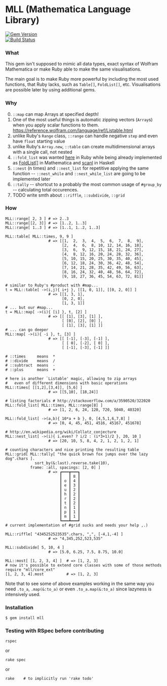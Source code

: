 # MLL (Mathematica Language Library)

[![Gem Version](https://badge.fury.io/rb/mll.svg)](http://badge.fury.io/rb/mll)  
[![Build Status](https://travis-ci.org/Nakilon/mll.svg)](https://travis-ci.org/Nakilon/mll)

### What

This gem isn't supposed to mimic all data types, exact syntax of Wolfram Mathematica or make Ruby able to make the same visualisations.

The main goal is to make Ruby more powerful by including the most used functions, that Ruby lacks, such as `Table[]`, `FoldList[]`, etc. Visualisations are possible later by using additional gems.

### Why

0. `::map` can map Arrays at specified depth!
1. One of the most useful things is automatic zipping vectors (`Array`s) when you apply scalar functions to them. https://reference.wolfram.com/language/ref/Listable.html
2. unlike Ruby's `Range` class, `::range` can handle negative `step` and even have `float` starting value
3. unlike Ruby's `Array.new`, `::table` can create multidimensional arrays with a single call, not nested
4. `::fold_list` was wanted [here](http://stackoverflow.com/q/1475808/322020) in Ruby while being already implemented as [FoldList[]](http://reference.wolfram.com/language/ref/FoldList.html) in Mathematica and [scanl](http://hackage.haskell.org/package/base-4.8.0.0/docs/Prelude.html#v:scanl) in Haskell
5. `::nest` (n times) and `::nest_list` for repetitive applying the same function -- `::nest_while` and `::nest_while_list` are going to be implemented later
6. `::tally` -- shortcut to a probably the most common usage of `#group_by` -- calculating total occurences.
7. TODO write smth about `::riffle`, `::subdivide`, `::grid`

### How

    MLL::range[ 2, 3 ] # => 2..3
    MLL::range[[2, 3]] # => [1..2, 1..3]
    MLL::range[ 1..3 ] # => [1..1, 1..2, 1..3]

    MLL::table[ MLL::times, 9, 9 ]
                       # => [[1,  2,  3,  4,  5,  6,  7,  8,  9],
                             [2,  4,  6,  8, 10, 12, 14, 16, 18],
                             [3,  6,  9, 12, 15, 18, 21, 24, 27],
                             [4,  8, 12, 16, 20, 24, 28, 32, 36],
                             [5, 10, 15, 20, 25, 30, 35, 40, 45],
                             [6, 12, 18, 24, 30, 36, 42, 48, 54],
                             [7, 14, 21, 28, 35, 42, 49, 56, 63],
                             [8, 16, 24, 32, 40, 48, 56, 64, 72],
                             [9, 18, 27, 36, 45, 54, 63, 72, 81]]

    # similar to Ruby's #product with #map...
    t = MLL::table[ ->(i,j){ i+j }, [[1, 0, 1]], [[0, 2, 0]] ]
                       # => [[1, 3, 1],
                             [0, 2, 0],
                             [1, 3, 1]]
    # ... but our #map...
    t = MLL::map[ ->(i){ [i] }, t, [2] ]
                       # => [[ [1], [3], [1] ],
                             [ [0], [2], [0] ],
                             [ [1], [3], [1] ]]
    # ... can go deeper
    MLL::map[ ->(i){ -i }, t, [3] ]
                       # => [[ [-1], [-3], [-1] ],
                             [ [ 0], [-2], [ 0] ],
                             [ [-1], [-3], [-1] ]]

    # ::times     means  *
    # ::divide    means  /
    # ::subtract  means  -
    # ::plus      means  +

    # here is another `Listable' magic, allowing to zip arrays
    #   even of different dimensions with basic operations
    MLL::times[ [[1,2],[3,4]], [5,6] ]
                       # => [[5,10], [18,24]]

    # listing factorials # http://stackoverflow.com/a/3590520/322020
    MLL::fold_list[ MLL::times, MLL::range[8] ]
                       # => [1, 2, 6, 24, 120, 720, 5040, 40320]
    
    MLL::fold_list[ ->(a,b){ 10*a + b }, 0, [4,5,1,6,7,8] ]
                       # => [0, 4, 45, 451, 4516, 45167, 451678]

    # http://en.wikipedia.org/wiki/Collatz_conjecture
    MLL::nest_list[ ->(i){ i.even? ? i/2 : (i*3+1)/2 }, 20, 10 ]
                       # => [20, 10, 5, 8, 4, 2, 1, 2, 1, 2, 1]

    # counting characters and nice printing the resulting table
    MLL::grid[ MLL::tally[ "the quick brown fox jumps over the lazy dog".chars ].
                 sort_by(&:last).reverse.take(10),
               frame: :all, spacings: [2, 0] ]
                       # => ┏━━━┳━━━┓
                            ┃   ┃ 8 ┃
                            ┃ o ┃ 4 ┃
                            ┃ e ┃ 3 ┃
                            ┃ u ┃ 2 ┃
                            ┃ h ┃ 2 ┃
                            ┃ r ┃ 2 ┃
                            ┃ t ┃ 2 ┃
                            ┃ n ┃ 1 ┃
                            ┃ p ┃ 1 ┃
                            ┃ m ┃ 1 ┃
                            ┗━━━┻━━━┛
    # current implementation of #grid sucks and needs your help ,.)

    MLL::riffle[ "4345252523535".chars, ",", [-4,1,-4] ]
                       # => "4,345,252,523,535"

    MLL::subdivide[ 5, 10, 4 ]
                       # => [5.0, 6.25, 7.5, 8.75, 10.0]

    MLL::most[ [1, 2, 3, 4] ]  # => [1, 2, 3]
    # now it's possible to extend core classes with some of those methods
    require "mll/core_ext"
    [1, 2, 3, 4].most          # => [1, 2, 3]

Note that to see some of above examples working in the same way you need `.to_a`, `.map(&:to_a)` or even `.to_a.map(&:to_a)` since lazyness is intensively used.

### Installation

    $ gem install mll

### Testing with RSpec before contributing

    rspec

or

    rake spec

or

    rake    # to implicitly run 'rake todo'
